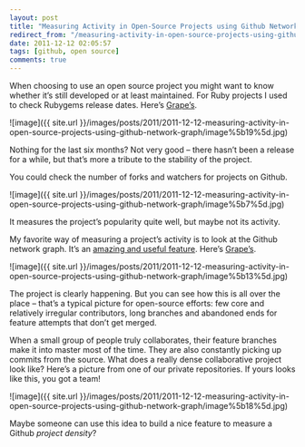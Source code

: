 ```yaml
---
layout: post
title: "Measuring Activity in Open-Source Projects using Github Network Graph"
redirect_from: "/measuring-activity-in-open-source-projects-using-github-network-graph"
date: 2011-12-12 02:05:57
tags: [github, open source]
comments: true
---
```

When choosing to use an open source project you might want to know whether it’s still developed or at least maintained. For Ruby projects I used to check Rubygems release dates. Here’s [Grape’s](https://rubygems.org/gems/grape).

![image]({{ site.url }}/images/posts/2011/2011-12-12-measuring-activity-in-open-source-projects-using-github-network-graph/image%5b19%5d.jpg)

Nothing for the last six months? Not very good – there hasn’t been a release for a while, but that’s more a tribute to the stability of the project.

You could check the number of forks and watchers for projects on Github.

![image]({{ site.url }}/images/posts/2011/2011-12-12-measuring-activity-in-open-source-projects-using-github-network-graph/image%5b7%5d.jpg)

It measures the project’s popularity quite well, but maybe not its activity.

My favorite way of measuring a project’s activity is to look at the Github network graph. It’s an [amazing and useful feature](https://github.com/blog/39-say-hello-to-the-network-graph-visualizer). Here’s [Grape’s](https://github.com/intridea/grape/network).

![image]({{ site.url }}/images/posts/2011/2011-12-12-measuring-activity-in-open-source-projects-using-github-network-graph/image%5b13%5d.jpg)

The project is clearly happening. But you can see how this is all over the place – that’s a typical picture for open-source efforts: few core and relatively irregular contributors, long branches and abandoned ends for feature attempts that don’t get merged.

When a small group of people truly collaborates, their feature branches make it into master most of the time. They are also constantly picking up commits from the source. What does a really dense collaborative project look like? Here’s a picture from one of our private repositories. If yours looks like this, you got a team!

![image]({{ site.url }}/images/posts/2011/2011-12-12-measuring-activity-in-open-source-projects-using-github-network-graph/image%5b18%5d.jpg)

Maybe someone can use this idea to build a nice feature to measure a Github _project density_?

